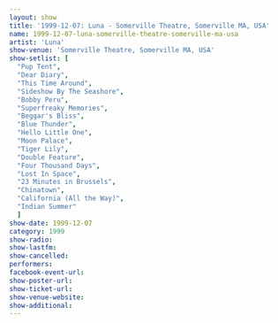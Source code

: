 ```yaml
---
layout: show
title: '1999-12-07: Luna - Somerville Theatre, Somerville MA, USA'
name: 1999-12-07-luna-somerville-theatre-somerville-ma-usa
artist: 'Luna'
show-venue: 'Somerville Theatre, Somerville MA, USA'
show-setlist: [
  "Pup Tent",
  "Dear Diary",
  "This Time Around",
  "Sideshow By The Seashore",
  "Bobby Peru",
  "Superfreaky Memories",
  "Beggar's Bliss",
  "Blue Thunder",
  "Hello Little One",
  "Moon Palace",
  "Tiger Lily",
  "Double Feature",
  "Four Thousand Days",
  "Lost In Space",
  "23 Minutes in Brussels",
  "Chinatown",
  "California (All the Way)",
  "Indian Summer"
  ]
show-date: 1999-12-07
category: 1999
show-radio: 
show-lastfm: 
show-cancelled: 
performers: 
facebook-event-url: 
show-poster-url: 
show-ticket-url: 
show-venue-website: 
show-additional: 
---
```


